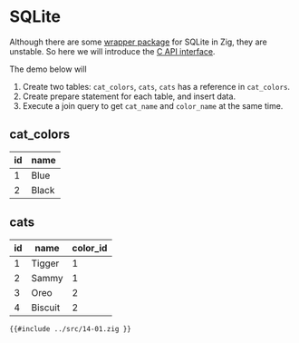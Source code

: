 # SQLite

Although there are some [wrapper package](https://github.com/vrischmann/zig-sqlite) for SQLite in Zig, they are unstable. So here we will introduce the [C API interface](https://www.sqlite.org/cintro.html).

The demo below will

1. Create two tables: `cat_colors`, `cats`, `cats` has a reference in `cat_colors`.
2. Create prepare statement for each table, and insert data.
3. Execute a join query to get `cat_name` and `color_name` at the same time.

## cat_colors

| id  | name  |
| --- | ----- |
| 1   | Blue  |
| 2   | Black |

## cats

| id  | name    | color_id |
| --- | ------- | -------- |
| 1   | Tigger  | 1        |
| 2   | Sammy   | 1        |
| 3   | Oreo    | 2        |
| 4   | Biscuit | 2        |

```zig
{{#include ../src/14-01.zig }}
```
